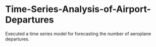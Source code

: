 # Time-Series-Analysis-of-Airport-Departures
Executed a time series model for forecasting the number of aeroplane departures.
